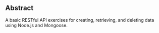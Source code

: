 ## Abstract
A basic RESTful API exercises for creating, retrieving, and deleting data using Node.js and Mongoose.
